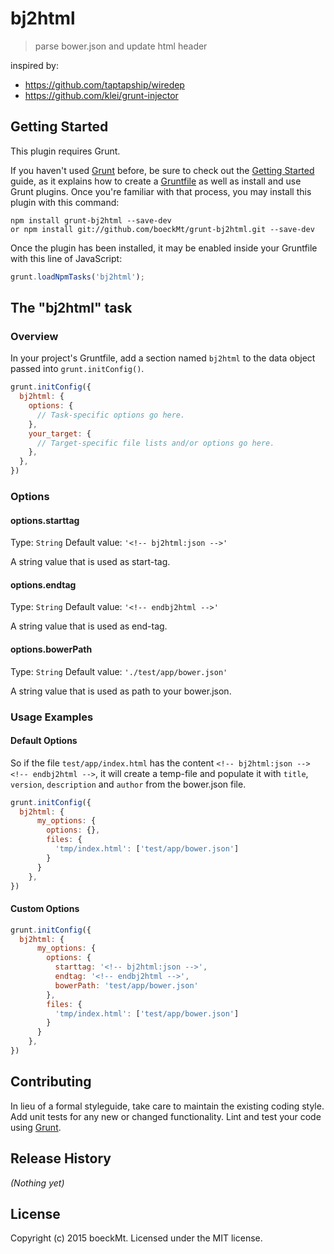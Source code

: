 # bj2html

> parse bower.json and update html header

inspired by:
* https://github.com/taptapship/wiredep
* https://github.com/klei/grunt-injector

## Getting Started
This plugin requires Grunt.

If you haven't used [Grunt](http://gruntjs.com/) before, be sure to check out the [Getting Started](http://gruntjs.com/getting-started) guide, as it explains how to create a [Gruntfile](http://gruntjs.com/sample-gruntfile) as well as install and use Grunt plugins. Once you're familiar with that process, you may install this plugin with this command:

```shell
npm install grunt-bj2html --save-dev
or npm install git://github.com/boeckMt/grunt-bj2html.git --save-dev
```

Once the plugin has been installed, it may be enabled inside your Gruntfile with this line of JavaScript:

```js
grunt.loadNpmTasks('bj2html');
```

## The "bj2html" task

### Overview
In your project's Gruntfile, add a section named `bj2html` to the data object passed into `grunt.initConfig()`.

```js
grunt.initConfig({
  bj2html: {
    options: {
      // Task-specific options go here.
    },
    your_target: {
      // Target-specific file lists and/or options go here.
    },
  },
})
```

### Options

#### options.starttag
Type: `String`
Default value: `'<!-- bj2html:json -->'`

A string value that is used as start-tag.

#### options.endtag
Type: `String`
Default value: `'<!-- endbj2html -->'`

A string value that is used as end-tag.

#### options.bowerPath
Type: `String`
Default value: `'./test/app/bower.json'`

A string value that is used as path to your bower.json.


### Usage Examples

#### Default Options
So if the file `test/app/index.html` has the content `<!-- bj2html:json --> <!-- endbj2html -->`, it will  create a temp-file and populate it with `title`, `version`, `description` and `author` from the bower.json file.

```js
grunt.initConfig({
  bj2html: {
      my_options: {
        options: {},
        files: {
          'tmp/index.html': ['test/app/bower.json']
        }
      }
    },
})
```

#### Custom Options

```js
grunt.initConfig({
  bj2html: {
      my_options: {
        options: {
          starttag: '<!-- bj2html:json -->',
          endtag: '<!-- endbj2html -->',
          bowerPath: 'test/app/bower.json'
        },
        files: {
          'tmp/index.html': ['test/app/bower.json']
        }
      }
    },
})
```

## Contributing
In lieu of a formal styleguide, take care to maintain the existing coding style. Add unit tests for any new or changed functionality. Lint and test your code using [Grunt](http://gruntjs.com/).

## Release History
_(Nothing yet)_

## License
Copyright (c) 2015 boeckMt. Licensed under the MIT license.
